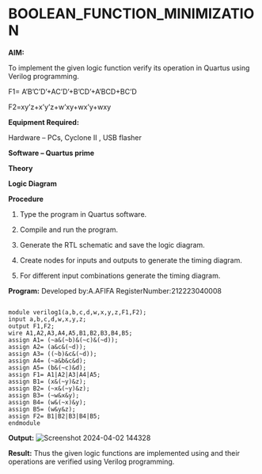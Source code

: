 # BOOLEAN_FUNCTION_MINIMIZATION

**AIM:**

To implement the given logic function verify its operation in Quartus using Verilog programming.

F1= A’B’C’D’+AC’D’+B’CD’+A’BCD+BC’D 

F2=xy’z+x’y’z+w’xy+wx’y+wxy

**Equipment Required:**

Hardware – PCs, Cyclone II , USB flasher

**Software – Quartus prime**

**Theory**

**Logic Diagram**

**Procedure**

1.	Type the program in Quartus software.

2.	Compile and run the program.

3.	Generate the RTL schematic and save the logic diagram.

4.	Create nodes for inputs and outputs to generate the timing diagram.

5.	For different input combinations generate the timing diagram.


**Program:**
Developed by:A.AFIFA
RegisterNumber:212223040008

```module Booleanexpressionmin(a,b,c,d,w,x,y,z,f1,f2);

module verilog1(a,b,c,d,w,x,y,z,F1,F2);
input a,b,c,d,w,x,y,z;
output F1,F2;
wire A1,A2,A3,A4,A5,B1,B2,B3,B4,B5;
assign A1= (~a&(~b)&(~c)&(~d));
assign A2= (a&c&(~d));
assign A3= ((~b)&c&(~d));
assign A4= (~a&b&c&d);
assign A5= (b&(~c)&d);
assign F1= A1|A2|A3|A4|A5;
assign B1= (x&(~y)&z);
assign B2= (~x&(~y)&z);
assign B3= (~w&x&y);
assign B4= (w&(~x)&y);
assign B5= (w&y&z);
assign F2= B1|B2|B3|B4|B5;
endmodule
```




**Output:**
![Screenshot 2024-04-02 144328](https://github.com/afifa17112005/BOOLEAN_FUNCTION_MINIMIZATION/assets/147080931/6ba53805-b59e-41e0-bd72-f1f191a9a30b)





**Result:**
Thus the given logic functions are implemented using and their operations are verified using Verilog programming.




